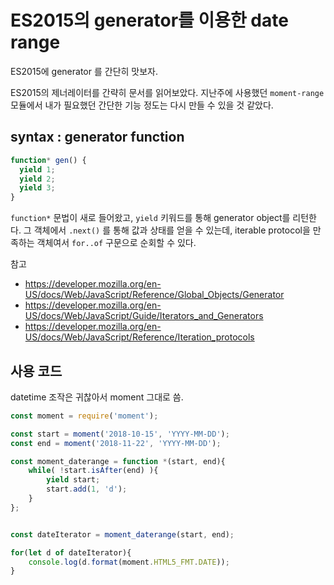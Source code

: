 
# ES2015의 generator를 이용한 date range

ES2015에 generator 를 간단히 맛보자.

ES2015의 제너레이터를 간략히 문서를 읽어보았다. 지난주에 사용했던 `moment-range` 모듈에서 내가 필요했던 간단한 기능 정도는 다시 만들 수 있을 것 같았다.


## syntax : generator function

```javascript
function* gen() {
  yield 1;
  yield 2;
  yield 3;
}
```

`function*` 문법이 새로 들어왔고, `yield` 키워드를 통해 generator object를 리턴한다. 그 객체에서 `.next()` 를 통해 값과 상태를 얻을 수 있는데, iterable protocol을 만족하는 객체여서 `for..of` 구문으로 순회할 수 있다.

참고

- https://developer.mozilla.org/en-US/docs/Web/JavaScript/Reference/Global_Objects/Generator
- https://developer.mozilla.org/en-US/docs/Web/JavaScript/Guide/Iterators_and_Generators
- https://developer.mozilla.org/en-US/docs/Web/JavaScript/Reference/Iteration_protocols

## 사용 코드

datetime 조작은 귀찮아서 moment 그대로 씀.

```javascript
const moment = require('moment');

const start = moment('2018-10-15', 'YYYY-MM-DD');
const end = moment('2018-11-22', 'YYYY-MM-DD');

const moment_daterange = function *(start, end){
    while( !start.isAfter(end) ){
        yield start;
        start.add(1, 'd');
    }
};


const dateIterator = moment_daterange(start, end);

for(let d of dateIterator){
    console.log(d.format(moment.HTML5_FMT.DATE));
}
```
